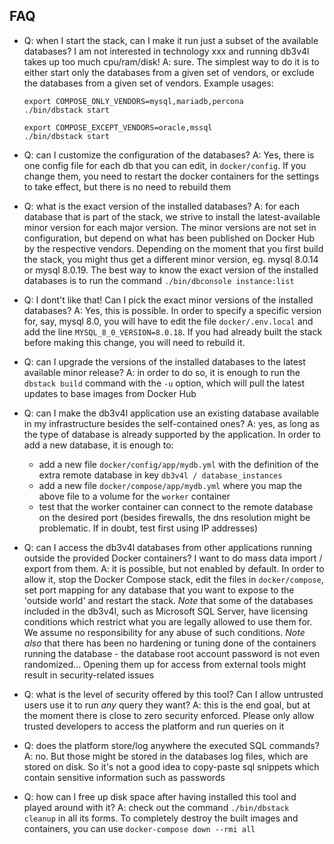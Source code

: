 ## FAQ

- Q: when I start the stack, can I make it run just a subset of the available databases? I am not interested in technology
  xxx and running db3v4l takes up too much cpu/ram/disk! A: sure. The simplest way to do it is to either start only
  the databases from a given set of vendors, or exclude the databases from a given set of vendors.
  Example usages:

      export COMPOSE_ONLY_VENDORS=mysql,mariadb,percona
      ./bin/dbstack start

      export COMPOSE_EXCEPT_VENDORS=oracle,mssql
      ./bin/dbstack start

- Q: can I customize the configuration of the databases? A: Yes, there is one config file for each db that you can edit,
  in `docker/config`. If you change them, you need to restart the docker containers for the settings to take effect, but
  there is no need to rebuild them

- Q: what is the exact version of the installed databases? A: for each database that is part of the stack, we strive to
  install the latest-available minor version for each major version. The minor versions are not set in configuration,
  but depend on what has been published on Docker Hub by the respective vendors. Depending on the moment that you first
  build the stack, you might thus get a different minor version, eg. mysql 8.0.14 or mysql 8.0.19.
  The best way to know the exact version of the installed databases is to run the command `./bin/dbconsole instance:list`

- Q: I dont't like that! Can I pick the exact minor versions of the installed databases? A: Yes, this is possible.
  In order to specify a specific version for, say, mysql 8.0, you will have to edit the file
  `docker/.env.local` and add the line `MYSQL_8_0_VERSION=8.0.18`.
  If you had already built the stack before making this change, you will need to rebuild it.

- Q: can I upgrade the versions of the installed databases to the latest available minor release? A: in order to do so,
  it is enough to run the `dbstack build` command with the `-u` option, which will pull the latest updates to base images
  from Docker Hub

- Q: can I make the db3v4l application use an existing database available in my infrastructure besides the self-contained ones?
  A: yes, as long as the type of database is already supported by the application.
  In order to add a new database, it is enough to:
  - add a new file `docker/config/app/mydb.yml` with the definition of the extra remote database in key `db3v4l / database_instances`
  - add a new file `docker/compose/app/mydb.yml` where you map the above file to a volume for the `worker` container
  - test that the worker container can connect to the remote database on the desired port (besides firewalls, the
    dns resolution might be problematic. If in doubt, test first using IP addresses)

- Q: can I access the db3v4l databases from other applications running outside the provided Docker containers? I want
  to do mass data import / export from them.
  A: it is possible, but not enabled by default. In order to allow it, stop the Docker Compose stack, edit the files in
  `docker/compose`, set port mapping for any database that you want to expose to the 'outside world' and restart
  the stack.
  *Note* that some of the databases included in the db3v4l, such as Microsoft SQL Server, have licensing conditions
  which restrict what you are legally allowed to use them for. We assume no responsibility for any abuse of such conditions.
  *Note also* that there has been no hardening or tuning done of the containers running the database - the database root
  account password is not even randomized... Opening them up for access from external tools might result in
  security-related issues

- Q: what is the level of security offered by this tool? Can I allow untrusted users use it to run _any_ query they want?
  A: this is the end goal, but at the moment there is close to zero security enforced. Please only allow trusted developers
  to access the platform and run queries on it

- Q: does the platform store/log anywhere the executed SQL commands? A: no. But those might be stored in the databases log
  files, which are stored on disk. So it's not a good idea to copy-paste sql snippets which contain sensitive information
  such as passwords

- Q: how can I free up disk space after having installed this tool and played around with it? A: check out the
  command `./bin/dbstack cleanup` in all its forms. To completely destroy the built images and containers, you can
  use `docker-compose down --rmi all`
